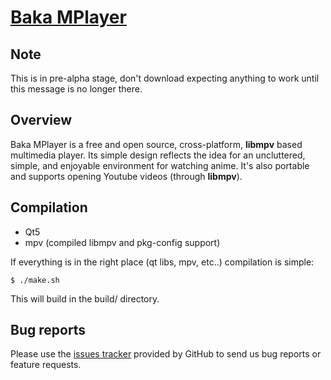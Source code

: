 # [Baka MPlayer](http://bakamplayer.u8sand.net)

## Note

This is in pre-alpha stage, don't download expecting anything to work until this message is no longer there.

## Overview

Baka MPlayer is a free and open source, cross-platform, **libmpv** based multimedia player.
Its simple design reflects the idea for an uncluttered, simple, and enjoyable environment for watching anime.
It's also portable and supports opening Youtube videos (through **libmpv**).

## Compilation

* Qt5
* mpv (compiled libmpv and pkg-config support)

If everything is in the right place (qt libs, mpv, etc..) compilation is simple:

	$ ./make.sh

This will build in the build/ directory.

## Bug reports

Please use the [issues tracker](https://github.com/u8sand/Baka-MPlayer/issues) provided by GitHub to send us bug reports or
feature requests.
